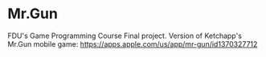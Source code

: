 # Mr.Gun
FDU's Game Programming Course Final project. Version of Ketchapp's Mr.Gun mobile game: https://apps.apple.com/us/app/mr-gun/id1370327712
